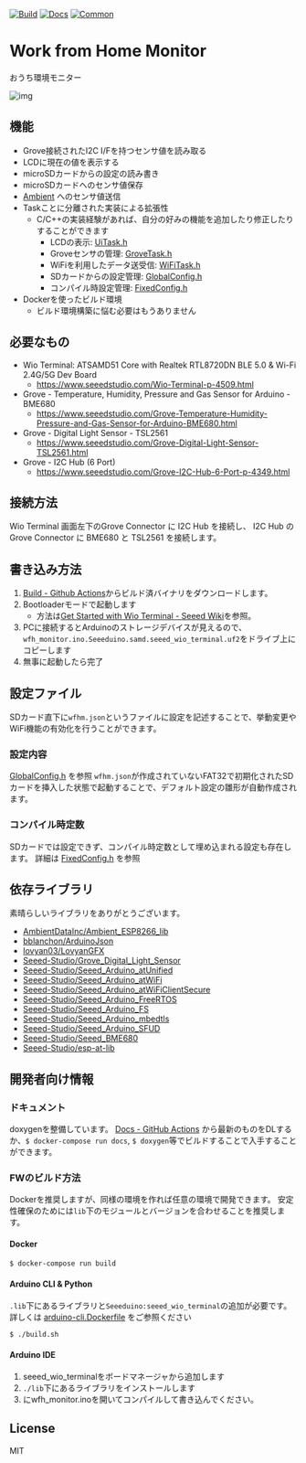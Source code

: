 [![Build](https://github.com/kamiyaowl/wfh_monitor/workflows/Build/badge.svg)](https://github.com/kamiyaowl/wfh_monitor/actions?query=workflow%3ABuild)
[![Docs](https://github.com/kamiyaowl/wfh_monitor/workflows/Docs/badge.svg)](https://github.com/kamiyaowl/wfh_monitor/actions?query=workflow%3ADocs)
[![Common](https://github.com/kamiyaowl/wfh_monitor/workflows/Common/badge.svg)](https://github.com/kamiyaowl/wfh_monitor/actions?query=workflow%3ACommon)

# Work from Home Monitor

おうち環境モニター

![img](https://user-images.githubusercontent.com/4300987/85192566-f11e8280-b2fd-11ea-93d2-34642bd1be2a.jpg)

## 機能

* Grove接続されたI2C I/Fを持つセンサ値を読み取る
* LCDに現在の値を表示する
* microSDカードからの設定の読み書き
* microSDカードへのセンサ値保存
* [Ambient](https://ambidata.io/) へのセンサ値送信
* Taskことに分離された実装による拡張性
  * C/C++の実装経験があれば、自分の好みの機能を追加したり修正したりすることができます
    * LCDの表示: [UiTask.h](https://github.com/kamiyaowl/wfh_monitor/blob/master/src/ui/UiTask.h)
    * Groveセンサの管理: [GroveTask.h](https://github.com/kamiyaowl/wfh_monitor/blob/master/src/grove/GroveTask.h)
    * WiFiを利用したデータ送受信: [WiFiTask.h](https://github.com/kamiyaowl/wfh_monitor/blob/master/src/wifi/WifiTask.h)
    * SDカードからの設定管理: [GlobalConfig.h](https://github.com/kamiyaowl/wfh_monitor/blob/master/src/GlobalConfig.h)
    * コンパイル時設定管理: [FixedConfig.h](https://github.com/kamiyaowl/wfh_monitor/blob/master/src/FixedConfig.h)
* Dockerを使ったビルド環境
  * ビルド環境構築に悩む必要はもうありません

## 必要なもの

* Wio Terminal: ATSAMD51 Core with Realtek RTL8720DN BLE 5.0 & Wi-Fi 2.4G/5G Dev Board
    * https://www.seeedstudio.com/Wio-Terminal-p-4509.html
* Grove - Temperature, Humidity, Pressure and Gas Sensor for Arduino - BME680
    * https://www.seeedstudio.com/Grove-Temperature-Humidity-Pressure-and-Gas-Sensor-for-Arduino-BME680.html
* Grove - Digital Light Sensor - TSL2561
    * https://www.seeedstudio.com/Grove-Digital-Light-Sensor-TSL2561.html
* Grove - I2C Hub (6 Port)
    * https://www.seeedstudio.com/Grove-I2C-Hub-6-Port-p-4349.html

## 接続方法

Wio Terminal 画面左下のGrove Connector に I2C Hub を接続し、 I2C Hub の Grove Connector に BME680 と TSL2561 を接続します。

## 書き込み方法


1. [Build - Github Actions](https://github.com/kamiyaowl/wfh_monitor/actions?query=workflow%3ABuild)からビルド済バイナリをダウンロードします。
2. Bootloaderモードで起動します
    * 方法は[Get Started with Wio Terminal - Seeed Wiki](https://wiki.seeedstudio.com/Wio-Terminal-Getting-Started/#getting-started)を参照。
3. PCに接続するとArduinoのストレージデバイスが見えるので、`wfh_monitor.ino.Seeeduino.samd.seeed_wio_terminal.uf2`をドライブ上にコピーします
4. 無事に起動したら完了

## 設定ファイル

SDカード直下に`wfhm.json`というファイルに設定を記述することで、挙動変更やWiFi機能の有効化を行うことができます。

### 設定内容

[GlobalConfig.h](https://github.com/kamiyaowl/wfh_monitor/blob/master/src/GlobalConfig.h) を参照
`wfhm.json`が作成されていないFAT32で初期化されたSDカードを挿入した状態で起動することで、デフォルト設定の雛形が自動作成されます。


### コンパイル時定数

SDカードでは設定できず、コンパイル時定数として埋め込まれる設定も存在します。
詳細は [FixedConfig.h](https://github.com/kamiyaowl/wfh_monitor/blob/master/src/FixedConfig.h) を参照

## 依存ライブラリ

素晴らしいライブラリをありがとうございます。

* [AmbientDataInc/Ambient_ESP8266_lib](https://github.com/AmbientDataInc/Ambient_ESP8266_lib)
* [bblanchon/ArduinoJson](https://github.com/bblanchon/ArduinoJson)
* [lovyan03/LovyanGFX](https://github.com/lovyan03/LovyanGFX)
* [Seeed-Studio/Grove_Digital_Light_Sensor](https://github.com/Seeed-Studio/Grove_Digital_Light_Sensor)
* [Seeed-Studio/Seeed_Arduino_atUnified](https://github.com/Seeed-Studio/Seeed_Arduino_atUnified)
* [Seeed-Studio/Seeed_Arduino_atWiFi](https://github.com/Seeed-Studio/Seeed_Arduino_atWiFi)
* [Seeed-Studio/Seeed_Arduino_atWiFiClientSecure](https://github.com/Seeed-Studio/Seeed_Arduino_atWiFiClientSecure)
* [Seeed-Studio/Seeed_Arduino_FreeRTOS](https://github.com/Seeed-Studio/Seeed_Arduino_FreeRTOS)
* [Seeed-Studio/Seeed_Arduino_FS](https://github.com/Seeed-Studio/Seeed_Arduino_FS)
* [Seeed-Studio/Seeed_Arduino_mbedtls](https://github.com/Seeed-Studio/Seeed_Arduino_mbedtls)
* [Seeed-Studio/Seeed_Arduino_SFUD](https://github.com/Seeed-Studio/Seeed_Arduino_SFUD)
* [Seeed-Studio/Seeed_BME680](https://github.com/Seeed-Studio/Seeed_BME680)
* [Seeed-Studio/esp-at-lib](https://github.com/Seeed-Studio/esp-at-lib)

## 開発者向け情報

### ドキュメント

doxygenを整備しています。 [Docs - GitHub Actions](https://github.com/kamiyaowl/wfh_monitor/actions?query=workflow%3ADocs) から最新のものをDLするか、`$ docker-compose run docs`, `$ doxygen`等でビルドすることで入手することができます。

### FWのビルド方法

Dockerを推奨しますが、同様の環境を作れば任意の環境で開発できます。
安定性確保のためには`lib`下のモジュールとバージョンを合わせることを推奨します。

#### Docker

```sh
$ docker-compose run build
```

#### Arduino CLI & Python

`.lib`下にあるライブラリと`Seeeduino:seeed_wio_terminal`の追加が必要です。
詳しくは [arduino-cli.Dockerfile](https://github.com/kamiyaowl/wfh_monitor/blob/master/arduino-cli.Dockerfile) をご参照ください

```sh
$ ./build.sh
```

#### Arduino IDE

1. seeed_wio_terminalをボードマネージャから追加します
2. `./lib`下にあるライブラリをインストールします
3. にwfh_monitor.inoを開いてコンパイルして書き込んでください。

## License

MIT
